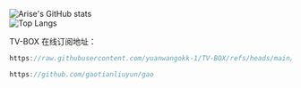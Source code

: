 ![Arise's GitHub stats](https://github-readme-stats-ten-gilt.vercel.app/api?username=yuanwangokk-1&count_private=true&show_icons=true&theme=radical&include_all_commits=true)  
![Top Langs](https://github-readme-stats.vercel.app/api/top-langs/?username=yuanwangokk-1&layout=compact&hide=css,scss,shell,html&langs_count=8&show_icons=true&theme=radical)

TV-BOX 在线订阅地址：

```js
https://raw.githubusercontent.com/yuanwangokk-1/TV-BOX/refs/heads/main/tvbox/%E9%A5%AD%E5%A4%AA%E7%A1%AC/lib/tvbox.json
```

```js
https://github.com/gaotianliuyun/gao
```
